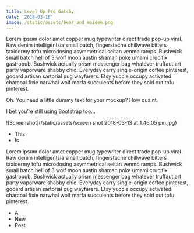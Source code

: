 ```yaml
---
title: Level Up Pro Gatsby
date: '2018-03-16'
image: /static/assets/bear_and_maiden.png
---
```

Lorem ipsum dolor amet copper mug typewriter direct trade pop-up viral. Raw denim intelligentsia small batch, fingerstache chillwave bitters taxidermy tofu microdosing asymmetrical seitan venmo ramps. Bushwick small batch hell of 3 wolf moon austin shaman poke umami crucifix gastropub. Bushwick actually prism messenger bag whatever truffaut art party vaporware <!-- end --> shabby chic. Everyday carry single-origin coffee pinterest, godard artisan sartorial pug wayfarers. Etsy yuccie occupy activated charcoal fixie narwhal wolf marfa succulents before they sold out tofu pinterest.

Oh. You need a little dummy text for your mockup? How quaint.

I bet you’re still using Bootstrap too…



![Screenshot](/static/assets/screen shot 2018-03-13 at 1.46.05 pm.jpg)



* This
* Is

Lorem ipsum dolor amet copper mug typewriter direct trade pop-up viral. Raw denim intelligentsia small batch, fingerstache chillwave bitters taxidermy tofu microdosing asymmetrical seitan venmo ramps. Bushwick small batch hell of 3 wolf moon austin shaman poke umami crucifix gastropub. Bushwick actually prism messenger bag whatever truffaut art party vaporware shabby chic. Everyday carry single-origin coffee pinterest, godard artisan sartorial pug wayfarers. Etsy yuccie occupy activated charcoal fixie narwhal wolf marfa succulents before they sold out tofu pinterest.

* A
* New 
* Post
